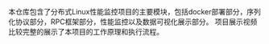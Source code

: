 本仓库包含了分布式Linux性能监控项目的主要模块，包括docker部署部分，序列化协议部分，RPC框架部分，性能监控以及数据可视化展示部分。
项目展示视频比较完整的展示了本项目的工作原理和执行流程。
